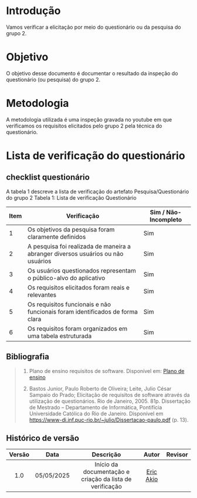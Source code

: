# Introdução
Vamos verificar a elicitação por meio do questionário ou da pesquisa do grupo 2.

# Objetivo
O objetivo desse documento é documentar o resultado da inspeção do questionário (ou pesquisa) do grupo 2.

# Metodologia
A metodologia utilizada é uma inspeção gravada no youtube em que verificamos os requisitos elicitados pelo grupo 2 pela técnica do questionário.

# Lista de verificação do questionário

## checklist questionário
A tabela 1 descreve a lista de verificação do artefato Pesquisa/Questionário do grupo 2
    Tabela 1: Lista de verificação Questionário

| Item | Verificação                                                                                      | Sim / Não-Incompleto |
|------|--------------------------------------------------------------------------------------------------|----------------------|
| 1    | Os objetivos da pesquisa foram claramente definidos                                            |       Sim       |
| 2    | A pesquisa foi realizada de maneira a abranger diversos usuários ou não usuários          |           Sim         |
| 3    | Os usuários questionados representam o público-alvo do aplicativo                                  |         Sim           |
| 4    | Os requisitos elicitados foram reais e relevantes                                                   |           Sim         |
| 5    | Os requisitos funcionais e não funcionais foram identificados de forma clara                                      |          Sim         |
| 6    | Os requisitos foram organizados em uma tabela estruturada                                        |          Sim         |

## Bibliografia

> 1. Plano de ensino requisitos de software. Disponível em: [Plano de ensino](https://drive.google.com/file/d/1_Bw2pDJrGP1Hib7hcq0J7LPVyIaFZGGC/view?usp=sharing)
>
> 2. Bastos Junior, Paulo Roberto de Oliveira; Leite, Julio César Sampaio do
Prado; Elicitação de requisitos de software através da utilização de
questionários. Rio de Janeiro, 2005. 81p. Dissertação de Mestrado –
Departamento de Informática, Pontifícia Universidade Católica do Rio de
Janeiro. Disponível em <https://www-di.inf.puc-rio.br/~julio/Dissertacao-paulo.pdf> (p. 13).

## Histórico de versão

| Versão |    Data    |       Descrição        |                     Autor                      |                  Revisor                   |
| :----: | :--------: | :--------------------: | :--------------------------------------------: | :----------------------------------------: |
|  1.0   | 05/05/2025 | Início da documentação e criação da lista de verificação | [Eric Akio](https://github.com/eric-kingu)  |   |
